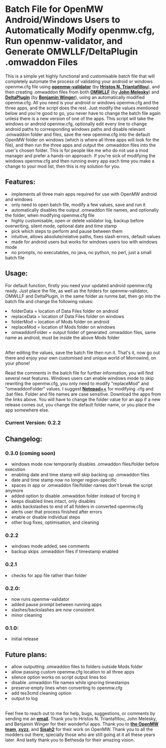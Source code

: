 <h1>Batch File for OpenMW Android/Windows Users to Automatically Modify openmw.cfg, Run openmw-validator, and Generate OMWLLF/DeltaPlugin .omwaddon Files</h1>

This is a simple yet highly functional and customisable batch file that will completely automate the process of validating your android or windows openmw.cfg file using <strong><a href="https://mw.moddinghall.com/file/28-openmw-validator">openmw-validator</a></strong> (by <strong><a href="https://git.sr.ht/~hristoast">Hristos N. Triantafillou</a></strong>), and then creating .omwaddon files from both <strong><a href="https://github.com/jmelesky/omwllf">OMWLLF</a></strong> (by <strong><a href="https://github.com/jmelesky">John Melesky</a></strong>) and <strong><a href="https://gitlab.com/bmwinger/delta-plugin/-/releases">DeltaPlugin</a></strong> (by <strong><a href="https://gitlab.com/bmwinger">Benjamin Winger</a></strong>), using an automatically modified openmw.cfg. All you need is your android or windows openmw.cfg and the three apps, and the script does the rest. Just modify the values mentioned below and you're good to go, you never have to change the batch file again unless there is a new version of one of the apps. This script will take the windows or android openmw.cfg, optionally edit every line to change android paths to corresponding windows paths and disable relevant .omwaddon folder and files, save the new openmw.cfg into the default OpenMW folder on windows (which is where all three apps will look for the file), and then run the three apps and output the .omwaddon files into the user's chosen folder. This is for people like me who do not use a mod manager and prefer a hands-on approach. If you're sick of modifying the windows openmw.cfg and then running every app each time you make a change to your mod list, then this is my solution for you.

<h2>Features:</h2>

<li>implements all three main apps required for use with OpenMW android and windows</li>
<li>only need to open batch file, modify a few values, save and run it</li>
<li>automatically disables the output .omwaddon file names, and optionally the folder, when modifying openmw.cfg file</li>
<li>highly customisable, open or delete validator log, backup before overwriting, silent mode, optional date and time stamp</li>
<li>pick which steps to perform and pause between them</li>
<li>intuitive, allows absolute/relative paths, fixes slash errors, default values</li>
<li>made for android users but works for windows users too with windows mode</li>
<li>no prompts, no executables, no java, no python, no perl, just a small batch file</li>

<h2>Usage:</h2>

For default function, firstly you need your updated android openmw.cfg ready. Just place the file, as well as the folders for openmw-validator, OMWLLF and DeltaPlugin, in the same folder as runme.bat, then go into the batch file and change the following values:

<li>folderData = location of Data Files folder on android</li>
<li>replaceData = location of Data Files folder on windows</li>
<li>folderMod = location of Mods folder on android</li>
<li>replaceMod = location of Mods folder on windows</li>
<li>omwaddonFolder = output folder of generated .omwaddon files, same name as android, must be inside the above Mods folder</li>

<br>After editing the values, save the batch file then run it. That's it, now go out there and enjoy your own customised and unique world of Morrowind, on your phone!

Read the comments in the batch file for further information, you will find several neat features. Windows users can enable windows mode to skip rewriting the openmw.cfg, you only need to modify "replaceMod" and "omwaddonFolder" values. I suggest <strong><a href="https://notepad-plus-plus.org/downloads/">Notepad++</a></strong> for modifying .cfg and .bat files. Folder and file names are case sensitive. Download the apps from the links above. You will have to change the folder value for an app if a new release comes out, you change the default folder name, or you place the app somewhere else.

<h3>Current Version: 0.2.2</h3>

<h2>Changelog:</h2>

<h3>0.3.0 (coming soon)</h3>
<li>windows mode now temporarily disables .omwaddon files/folder before execution</li>
<li>enabling date and time stamp will skip backing up .omwaddon files</li>
<li>date and time stamp now no longer region-specific</li>
<li>spaces in app or .omwaddon file/folder names don't break the script anymore</li>
<li>added option to disable .omwaddon folder instead of forcing it</li>
<li>keeps disabled lines intact, only disables</li>
<li>adds backslashes to end of all folders in converted openmw.cfg</li>
<li>alerts user that process finished after errors</li>
<li>enable or disable individual steps</li>
<li>other bug fixes, optimisation, and cleaning</li>

<h3>0.2.2</h3>
<li>windows mode added, see comments</li>
<li>backup skips .omwaddon files if timestamp enabled</li>

<h3>0.2.1</h3>
<li>checks for app file rather than folder</li>

<h3>0.2.0:</h3>
<li>now runs openmw-validator</li>
<li>added pause prompt between running apps</li>
<li>slashes/backslashes are now consistent</li>
<li>minor cleaning</li>

<h3>0.1.0:</h3>
<li>initial release</li>

<h2>Future plans:</h2>

<li>allow outputting .omwaddon files to folders outside Mods folder</li>
<li>allow passing custom openmw.cfg location to all three apps</li>
<li>silence option works on script output lines too</li>
<li>disable .omwaddon file names while ignoring timestamps</li>
<li>preserve empty lines when converting to openmw.cfg</li>
<li>add tes3cmd cleaning option</li>
<li>output to log</li>

<br>Feel free to reach out to me for help, bugs, suggestions, or comments by sending me an <strong><a href="mailto:r_b_inc@yahoo.ca">email</a></strong>. Thank you to Hristos N. Triantafillou, John Melesky, and Benjamin Winger for their wonderful apps. Thank you to <strong><a href="https://github.com/OpenMW">the OpenMW team</a></strong>, <strong><a href="https://github.com/xyzz">xyzz</a></strong>, and <strong><a href="https://github.com/Sisah2">Sisah2</a></strong> for their work on OpenMW. Thank you to all the modders out there, specially those who are still going at it all these years later. And lastly thank you to Bethesda for their amazing vision.
